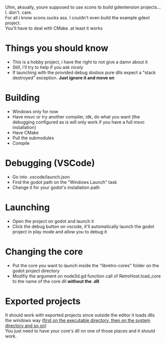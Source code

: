 Uhm, aksually, youre supposed to use scons to build gdextension projects...\
I. don't. care.\
For all i know scons sucks ass. I couldn't even build the example gdext project.\
You'll have to deal with CMake. at least it works

# Things you should know
- This is a hobby project, i have the right to not give a damn about it
- Still, i'll try to help if you ask nicely
- If launching with the provided debug dosbox pure dlls expect a "stack destroyed" exception. **Just ignore it and move on**

# Building
- Windows only for now
- Have msvc or try another compiler, idk, do what you want (the debugging configured as is will only work if you have a full msvc installation)
- Have CMake
- Pull the submodules
- Compile

# Debugging (VSCode)
- Go into .vscode/launch.json
- Find the godot path on the "Windows Launch" task
- Change it for your godot's installation path

# Launching
- Open the project on godot and launch it
- Click the debug button on vscode, it'll automatically launch the godot project in play mode and allow you to debug it

# Changing the core
- Put the core you want to launch inside the "libretro-cores" folder on the godot project directory
- Modifiy the argument on node3d.gd function call of RetroHost.load_core to the name of the core dll **without the .dll**

# Exported projects
It should work with exported projects since outside the editor it loads dlls the windows way ([first on the executable directory, then on the system directory and so on](https://learn.microsoft.com/en-us/windows/win32/dlls/dynamic-link-library-search-order))\
You just need to have your core's dll on one of those places and it should work.
